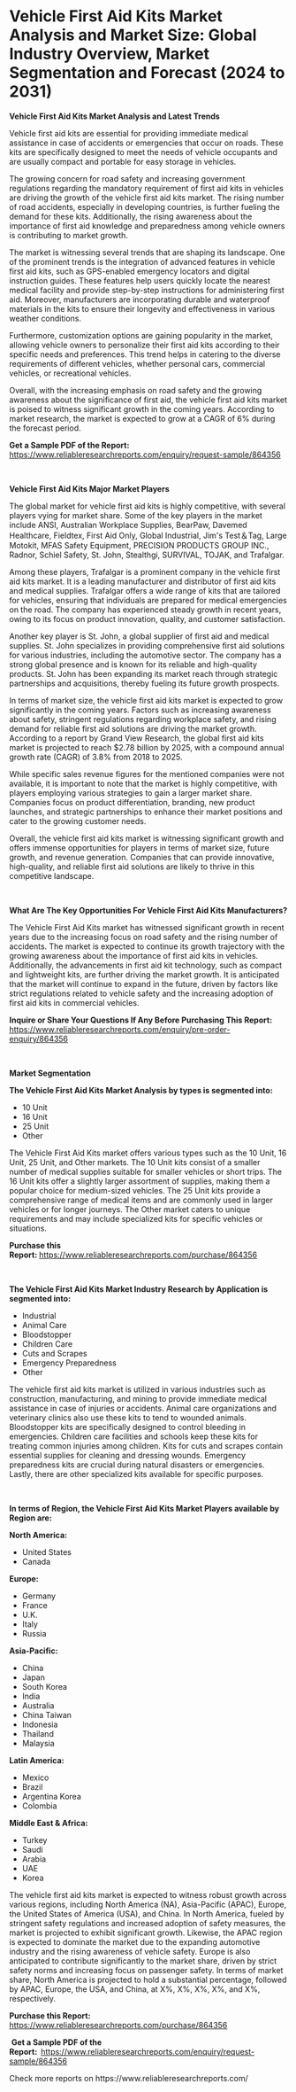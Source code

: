 <p><h1>Vehicle First Aid Kits Market Analysis and Market Size: Global Industry Overview, Market Segmentation and Forecast (2024 to 2031)</h1></p><p><strong>Vehicle First Aid Kits Market Analysis and Latest Trends</strong></p>
<p><p>Vehicle first aid kits are essential for providing immediate medical assistance in case of accidents or emergencies that occur on roads. These kits are specifically designed to meet the needs of vehicle occupants and are usually compact and portable for easy storage in vehicles.</p><p>The growing concern for road safety and increasing government regulations regarding the mandatory requirement of first aid kits in vehicles are driving the growth of the vehicle first aid kits market. The rising number of road accidents, especially in developing countries, is further fueling the demand for these kits. Additionally, the rising awareness about the importance of first aid knowledge and preparedness among vehicle owners is contributing to market growth.</p><p>The market is witnessing several trends that are shaping its landscape. One of the prominent trends is the integration of advanced features in vehicle first aid kits, such as GPS-enabled emergency locators and digital instruction guides. These features help users quickly locate the nearest medical facility and provide step-by-step instructions for administering first aid. Moreover, manufacturers are incorporating durable and waterproof materials in the kits to ensure their longevity and effectiveness in various weather conditions.</p><p>Furthermore, customization options are gaining popularity in the market, allowing vehicle owners to personalize their first aid kits according to their specific needs and preferences. This trend helps in catering to the diverse requirements of different vehicles, whether personal cars, commercial vehicles, or recreational vehicles.</p><p>Overall, with the increasing emphasis on road safety and the growing awareness about the significance of first aid, the vehicle first aid kits market is poised to witness significant growth in the coming years. According to market research, the market is expected to grow at a CAGR of 6% during the forecast period.</p></p>
<p><strong>Get a Sample PDF of the Report:&nbsp;</strong> <a href="https://www.reliableresearchreports.com/enquiry/request-sample/864356">https://www.reliableresearchreports.com/enquiry/request-sample/864356</a></p>
<p>&nbsp;</p>
<p><strong>Vehicle First Aid Kits Major Market Players</strong></p>
<p><p>The global market for vehicle first aid kits is highly competitive, with several players vying for market share. Some of the key players in the market include ANSI, Australian Workplace Supplies, BearPaw, Davemed Healthcare, Fieldtex, First Aid Only, Global Industrial, Jim's Test＆Tag, Large Motokit, MFAS Safety Equipment, PRECISION PRODUCTS GROUP INC., Radnor, Schiel Safety, St. John, Stealthgi, SURVIVAL, TOJAK, and Trafalgar.</p><p>Among these players, Trafalgar is a prominent company in the vehicle first aid kits market. It is a leading manufacturer and distributor of first aid kits and medical supplies. Trafalgar offers a wide range of kits that are tailored for vehicles, ensuring that individuals are prepared for medical emergencies on the road. The company has experienced steady growth in recent years, owing to its focus on product innovation, quality, and customer satisfaction.</p><p>Another key player is St. John, a global supplier of first aid and medical supplies. St. John specializes in providing comprehensive first aid solutions for various industries, including the automotive sector. The company has a strong global presence and is known for its reliable and high-quality products. St. John has been expanding its market reach through strategic partnerships and acquisitions, thereby fueling its future growth prospects.</p><p>In terms of market size, the vehicle first aid kits market is expected to grow significantly in the coming years. Factors such as increasing awareness about safety, stringent regulations regarding workplace safety, and rising demand for reliable first aid solutions are driving the market growth. According to a report by Grand View Research, the global first aid kits market is projected to reach $2.78 billion by 2025, with a compound annual growth rate (CAGR) of 3.8% from 2018 to 2025.</p><p>While specific sales revenue figures for the mentioned companies were not available, it is important to note that the market is highly competitive, with players employing various strategies to gain a larger market share. Companies focus on product differentiation, branding, new product launches, and strategic partnerships to enhance their market positions and cater to the growing customer needs.</p><p>Overall, the vehicle first aid kits market is witnessing significant growth and offers immense opportunities for players in terms of market size, future growth, and revenue generation. Companies that can provide innovative, high-quality, and reliable first aid solutions are likely to thrive in this competitive landscape.</p></p>
<p>&nbsp;</p>
<p><strong>What Are The Key Opportunities For Vehicle First Aid Kits Manufacturers?</strong></p>
<p><p>The Vehicle First Aid Kits market has witnessed significant growth in recent years due to the increasing focus on road safety and the rising number of accidents. The market is expected to continue its growth trajectory with the growing awareness about the importance of first aid kits in vehicles. Additionally, the advancements in first aid kit technology, such as compact and lightweight kits, are further driving the market growth. It is anticipated that the market will continue to expand in the future, driven by factors like strict regulations related to vehicle safety and the increasing adoption of first aid kits in commercial vehicles.</p></p>
<p><strong>Inquire or Share Your Questions If Any Before Purchasing This Report:</strong> <a href="https://www.reliableresearchreports.com/enquiry/pre-order-enquiry/864356">https://www.reliableresearchreports.com/enquiry/pre-order-enquiry/864356</a></p>
<p>&nbsp;</p>
<p><strong>Market Segmentation</strong></p>
<p><strong>The Vehicle First Aid Kits Market Analysis by types is segmented into:</strong></p>
<p><ul><li>10 Unit</li><li>16 Unit</li><li>25 Unit</li><li>Other</li></ul></p>
<p><p>The Vehicle First Aid Kits market offers various types such as the 10 Unit, 16 Unit, 25 Unit, and Other markets. The 10 Unit kits consist of a smaller number of medical supplies suitable for smaller vehicles or short trips. The 16 Unit kits offer a slightly larger assortment of supplies, making them a popular choice for medium-sized vehicles. The 25 Unit kits provide a comprehensive range of medical items and are commonly used in larger vehicles or for longer journeys. The Other market caters to unique requirements and may include specialized kits for specific vehicles or situations.</p></p>
<p><strong>Purchase this Report:&nbsp;</strong><a href="https://www.reliableresearchreports.com/purchase/864356">https://www.reliableresearchreports.com/purchase/864356</a></p>
<p>&nbsp;</p>
<p><strong>The Vehicle First Aid Kits Market Industry Research by Application is segmented into:</strong></p>
<p><ul><li>Industrial</li><li>Animal Care</li><li>Bloodstopper</li><li>Children Care</li><li>Cuts and Scrapes</li><li>Emergency Preparedness</li><li>Other</li></ul></p>
<p><p>The vehicle first aid kits market is utilized in various industries such as construction, manufacturing, and mining to provide immediate medical assistance in case of injuries or accidents. Animal care organizations and veterinary clinics also use these kits to tend to wounded animals. Bloodstopper kits are specifically designed to control bleeding in emergencies. Children care facilities and schools keep these kits for treating common injuries among children. Kits for cuts and scrapes contain essential supplies for cleaning and dressing wounds. Emergency preparedness kits are crucial during natural disasters or emergencies. Lastly, there are other specialized kits available for specific purposes.</p></p>
<p>&nbsp;</p>
<p><strong>In terms of Region, the Vehicle First Aid Kits Market Players available by Region are:</strong></p>
<p>
    <p> <strong> North America: </strong>
        <ul>
            <li>United States</li>
            <li>Canada</li>
        </ul>
        </p> 
    <p> <strong> Europe: </strong>
        <ul>
            <li>Germany</li>
            <li>France</li>
            <li>U.K.</li>
            <li>Italy</li>
            <li>Russia</li>
        </ul>
        </p> 
    <p> <strong> Asia-Pacific: </strong>
        <ul>
            <li>China</li>
            <li>Japan</li>
            <li>South Korea</li>
            <li>India</li>
            <li>Australia</li>
            <li>China Taiwan</li>
            <li>Indonesia</li>
            <li>Thailand</li>
            <li>Malaysia</li>
        </ul>
        </p> 
    <p> <strong> Latin America: </strong>
        <ul>
            <li>Mexico</li>
            <li>Brazil</li>
            <li>Argentina Korea</li>
            <li>Colombia</li>
        </ul>
        </p> 
    <p> <strong> Middle East & Africa: </strong>
        <ul>
            <li>Turkey</li>
            <li>Saudi</li>
            <li>Arabia</li>
            <li>UAE</li>
            <li>Korea</li>
        </ul>
    </p>
    </p>
<p><p>The vehicle first aid kits market is expected to witness robust growth across various regions, including North America (NA), Asia-Pacific (APAC), Europe, the United States of America (USA), and China. In North America, fueled by stringent safety regulations and increased adoption of safety measures, the market is projected to exhibit significant growth. Likewise, the APAC region is expected to dominate the market due to the expanding automotive industry and the rising awareness of vehicle safety. Europe is also anticipated to contribute significantly to the market share, driven by strict safety norms and increasing focus on passenger safety. In terms of market share, North America is projected to hold a substantial percentage, followed by APAC, Europe, the USA, and China, at X%, X%, X%, X%, and X%, respectively.</p></p>
<p><strong>Purchase this Report: </strong><a href="https://www.reliableresearchreports.com/purchase/864356">https://www.reliableresearchreports.com/purchase/864356</a></p>
<p>&nbsp;<strong>Get a Sample PDF of the Report:&nbsp;&nbsp;</strong><a href="https://www.reliableresearchreports.com/enquiry/request-sample/864356">https://www.reliableresearchreports.com/enquiry/request-sample/864356</a></p>
<p><strong></strong></p>
<p>Check more reports on https://www.reliableresearchreports.com/</p>